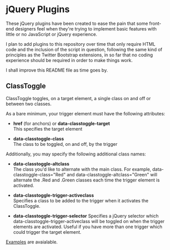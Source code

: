 # jQuery Plugins

These jQuery plugins have been created to ease the pain that some front-end designers feel when they're trying to implement basic features with little or no JavaScript or jQuery experience.

I plan to add plugins to this repository over time that only require HTML code and the inclusion of the script in question, following the same kind of principles as the Twitter Bootstrap extensions, in so far that no coding experience should be required in order to make things work.

I shall improve this README file as time goes by.

## ClassToggle

ClassToggle toggles, on a target element, a single class on and off or between two classes.

As a bare minimum, your trigger element must have the following attributes:
 
- 	**href** (for anchors) or **data-classtoggle-target**  
	This specifies the target element
	
-	**data-classtoggle-class**  
	The class to be toggled, on and off, by the trigger
 	
Additionally, you may specify the following additional class names:

-	**data-classtoggle-altclass**  
	The class you'd like to alternate with the main class. For example, data-classtoggle-class="Red"
	and data-classtoggle-altclass="Green" will alternate the .Red and .Green classes each time the
	trigger element is activated.

-	**data-classtoggle-trigger-activeclass**  
	Specifies a class to be added to the trigger when it activates the ClassToggle.
	
-	**data-classtoggle-trigger-selector**
	Specifies a jQuery selector which data-classtoggle-trigger-activeclass will be toggled on when
	the trigger elements are activated. Useful if you have more than one trigger which could
	trigger the target element.
 
[Examples](http://abitgone.github.com/jQuery-Plugins/ClassToggle) are avaialable.
